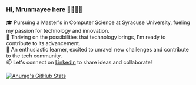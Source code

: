 ### Hi, Mrunmayee here 🙋‍♀️👩‍💻
🎓 Pursuing a Master's in Computer Science at Syracuse University, fueling my passion for technology and innovation.                                                           
🚀 Thriving on the possibilities that technology brings, I'm ready to contribute to its advancement.                                            
🌱 An enthusiastic learner, excited to unravel new challenges and contribute to the tech community.                        
📫 Let's connect on [LinkedIn](https://www.linkedin.com/in/mrunmayee-jakate-2a15711bb/) to share ideas and collaborate! 

[![Anurag's GitHub Stats](https://github-readme-stats.vercel.app/api?username=mrunmayee9601&theme=neon&show_icons=true&hide=contribs)](https://github.com/anuraghazra/github-readme-stats)


